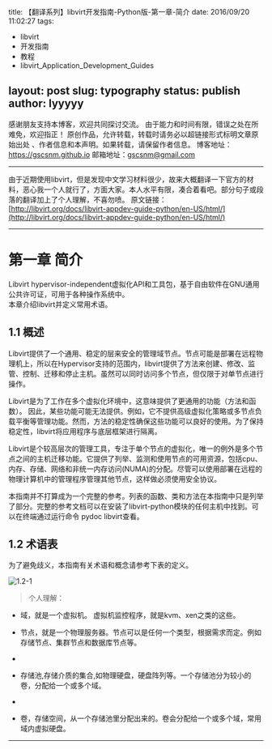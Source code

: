 title: 【翻译系列】libvirt开发指南-Python版-第一章-简介
date: 2016/09/20  11:02:27
tags: 
  - libvirt
  - 开发指南
  - 教程
  - libvirt_Application_Development_Guides


layout: post
slug: typography
status: publish
author: lyyyyy
----

感谢朋友支持本博客，欢迎共同探讨交流。
由于能力和时间有限，错误之处在所难免，欢迎指正！
原创作品，允许转载，转载时请务必以超链接形式标明文章原始出处 、作者信息和本声明。如果转载，请保留作者信息。
博客地址：https://gscsnm.github.io 
邮箱地址：gscsnm@gmail.com

------

由于近期使用libvirt，但是发现中文学习材料很少，故来大概翻译一下官方的材料，恶心我一个人就行了，方面大家。本人水平有限，凑合着看吧。部分句子或段落的翻译加上了个人理解，不喜勿喷。 
原文链接： 
[http://libvirt.org/docs/libvirt-appdev-guide-python/en-US/html/](http://libvirt.org/docs/libvirt-appdev-guide-python/en-US/html/)

----

# 第一章 简介

Libvirt hypervisor-independent虚拟化API和工具包，基于自由软件在GNU通用公共许可证，可用于各种操作系统中。  
本章介绍libvirt并定义常用术语。
<!--more-->
## 1.1 概述

Libvirt提供了一个通用、稳定的层来安全的管理域节点。节点可能是部署在远程物理机上，所以在Hypervisor支持的范围内，libvirt提供了方法来创建、修改、监管、控制、迁移和停止主机。虽然可以同时访问多个节点，但仅限于对单节点进行操作。    

Libvirt是为了工作在多个虚拟化环境中，这意味提供了更通用的功能（方法和函数）。 因此，某些功能可能无法提供。例如，它不提供高级虚拟化策略或多节点负载平衡等管理功能。然而，方法的稳定性确保这些功能可以良好的使用。为了保持稳定性，libvirt将应用程序与底层框架进行隔离。    

Libvirt是个较高层次的管理工具，专注于单个节点的虚拟化，唯一的例外是多个节点之间的主机迁移功能。它提供了列举、监测和使用节点的可用资源，包括cpu、内存、存储、网络和非统一内存访问(NUMA)的分配。尽管可以使用部署在远程的物理计算机中的管理程序管理其他节点，这样做必须使用安全协议。   

本指南并不打算成为一个完整的参考。列表的函数、类和方法在本指南中只是列举了部分。完整的参考文档可以在安装了libvirt-python模块的任何主机中找到。可以在终端通过运行命令 pydoc libvirt查看。

## 1.2 术语表
为了避免歧义，本指南有关术语和概念请参考下表的定义。

![1.2-1](/pictures/翻译-libvirt开发指南-python-1.2-1.png)

>个人理解：
* 域，就是一个虚拟机。
  虚拟机监控程序，就是kvm、xen之类的这些。

* 节点，就是一个物理服务器。节点可以是任何一个类型，根据需求而定。例如存储节点、集群节点和数据库节点等。
* ​
* 存储池,存储介质的集合,如物理硬盘，硬盘阵列等。一个存储池分为较小的卷，分配给一个或多个域。
* ​
* 卷，存储空间，从一个存储池里分配出来的。卷会分配给一个或多个域，常用域内虚拟硬盘。

----
